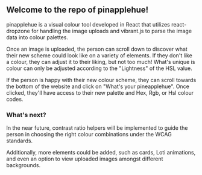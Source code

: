 ## Welcome to the repo of pinapplehue!

pinapplehue is a visual colour tool developed in React that utilizes react-dropzone for handling the image uploads and vibrant.js to parse the image data into colour palettes. 

Once an image is uploaded, the person can scroll down to discover what their new scheme could look like on a variety of elements. If they don't like a colour, they can adjust it to their liking, but not too much! What's unique is colour can only be adjusted according to the "Lightness" of the HSL value.

If the person is happy with their new colour scheme, they can scroll towards the bottom of the website and click on "What's your pineapplehue". Once clicked, they'll have access to their new palette and Hex, Rgb, or Hsl colour codes.

### What's next? 

In the near future, contrast ratio helpers will be implemented to guide the person in choosing the right colour combinations under the WCAG standards.

Additionally, more elements could be added, such as cards, Loti animations, and even an option to view uploaded images amongst different backgrounds.


